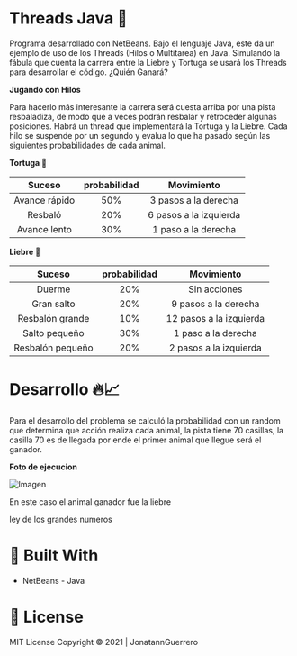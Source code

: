 # Threads Java 🏁

Programa desarrollado con NetBeans. Bajo el lenguaje Java, este da un ejemplo de uso de los Threads (Hilos o Multitarea) en Java. Simulando la fábula que cuenta la carrera entre la Liebre y Tortuga se usará los Threads para desarrollar el código. ¿Quién Ganará?

 **Jugando con Hilos**

Para hacerlo más interesante la carrera será cuesta arriba por una pista resbaladiza, de modo que a veces podrán resbalar y retroceder algunas posiciones. Habrá un thread que implementará la Tortuga y la Liebre. Cada hilo se suspende por un segundo y evalua lo que ha pasado según las siguientes probabilidades de cada animal.


**Tortuga  🐢**

| Suceso | probabilidad  | Movimiento  |
| :------------: | :------------: | :------------: |
| Avance rápido  | 50%  | 3 pasos a la derecha     |
| Resbaló        | 20%  | 6 pasos a la izquierda   |
| Avance lento   | 30%  | 1 paso a la derecha      |

**Liebre 🐇**

| Suceso | probabilidad  | Movimiento  |
| :------------:   | :------------: | :------------: |
| Duerme           | 20% | Sin acciones              |
| Gran salto       | 20% | 9 pasos a la derecha      |
| Resbalón grande  | 10% | 12 pasos a la izquierda   |
| Salto pequeño    | 30% | 1 paso a la derecha       |
| Resbalón pequeño | 20% | 2 pasos a la izquierda    |

# Desarrollo 🔥📈

Para el desarrollo del problema se calculó la probabilidad con un random que determina que acción realiza cada animal, la pista tiene 70 casillas, la casilla 70 es de llegada por ende el primer animal que llegue será el ganador.

**Foto de ejecucion**

![Imagen](https://i.imgur.com/XFLMhBo.png "Imagen")

En este caso el animal ganador fue la liebre 


ley de los grandes numeros






# 🔧 Built With
- NetBeans - Java 
# 📝 License
MIT License Copyright © 2021 | JonatannGuerrero